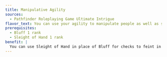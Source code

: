 ```yaml
---
title: Manipulative Agility
sources:
  - Pathfinder Roleplaying Game Ultimate Intrigue
flavor_text: You can use your agility to manipulate people as well as small objects.
prerequisites:
  - Bluff 1 rank
  - Sleight of Hand 1 rank
benefit: |
  You can use Sleight of Hand in place of Bluff for checks to feint in combat, as well as for checks to pass secret messages without being noticed (by using gestures and body language). In both cases, the effects become visual and don't work if the target or recipient is blind or cannot see you. In the case of secret messages, the limitations of hand gestures and body language might impact what sorts of messages you can pass, at the GM's discretion.
---
```


